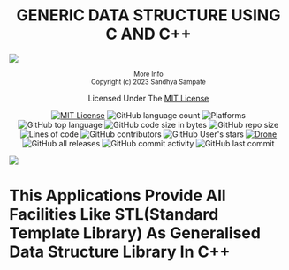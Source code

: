 <div align="center">
    <h1>GENERIC DATA STRUCTURE USING C AND C++</h1>
</div>

![](https://i.imgur.com/waxVImv.png)

<div align="center">
    <sup>More Info</sup>
    <br />
  <sup>Copyright (c) 2023 Sandhya Sampate</sup>
  
  Licensed Under The  [MIT License](https://github.com/SandhyaReddy21/Generic_Data_Structure_Library_Using_CPP-master/blob/main/LICENSE)
  
  [![MIT License](https://img.shields.io/badge/license-MIT-blue.svg?style=flat)](https://github.com/SandhyaReddy21/Generic_Data_Structure_Library_Using_CPP-master/blob/main/LICENSE)
  ![GitHub language count](https://img.shields.io/github/languages/count/PRASAD-DANGARE/Generic_Data_Structure_Library_Using_CPP?color=g&label=Languages)
  ![Platforms](https://img.shields.io/badge/Platforms-Linux_Windows-yellowgreen?style=flat-square)
  ![GitHub top language](https://img.shields.io/github/languages/top/SandhyaReddy21/Generic_Data_Structure_Library_Using_CPP?color=9cf)
  ![GitHub code size in bytes](https://img.shields.io/github/languages/code-size/SandhyaReddy21/Generic_Data_Structure_Library_Using_CPP)
  ![GitHub repo size](https://img.shields.io/github/repo-size/SandhyaReddy21/Generic_Data_Structure_Library_Using_CPP)
  ![Lines of code](https://img.shields.io/tokei/lines/github/SandhyaReddy21/Generic_Data_Structure_Library_Using_CPP?color=g&label=No%20Of%20Lines)
  ![GitHub contributors](https://img.shields.io/github/contributors/SandhyaReddy21/Generic_Data_Structure_Library_Using_CPP?color=red)
  ![GitHub User's stars](https://img.shields.io/github/stars/SandhyaReddy21?color=yellow)
  [![Drone](https://drone.grafana.net/api/badges/grafana/grafana/status.svg)](https://github.com/SandhyaReddy21/Generic_Data_Structure_Library_Using_CPP/blob/main/Generic_Data_Structure_Library_Using_CPP)
  ![GitHub all releases](https://img.shields.io/github/downloads/PRASAD-DANGARE/Generic_Data_Structure_Library_Using_CPP/total)
  ![GitHub commit activity](https://img.shields.io/github/commit-activity/w/SandhyaReddy21/Generic_Data_Structure_Library_Using_CPP?color=purple)
  ![GitHub last commit](https://img.shields.io/github/last-commit/SandhyaReddy21/Generic_Data_Structure_Library_Using_CPP?color=yellow)

</div>

![](https://i.imgur.com/waxVImv.png)

#

# This Applications Provide All Facilities Like STL(Standard Template Library) As Generalised Data Structure Library In C++
